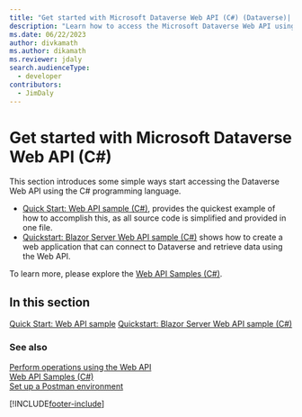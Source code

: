 ```yaml
---
title: "Get started with Microsoft Dataverse Web API (C#) (Dataverse)| Microsoft Docs"
description: "Learn how to access the Microsoft Dataverse Web API using the Microsoft Visual C# programming language"
ms.date: 06/22/2023
author: divkamath
ms.author: dikamath
ms.reviewer: jdaly
search.audienceType: 
  - developer
contributors: 
  - JimDaly
---
```

# Get started with Microsoft Dataverse Web API (C#)

This section introduces some simple ways start accessing the Dataverse Web API using the C# programming language.

- [Quick Start: Web API sample (C#)](quick-start-console-app-csharp.md), provides the quickest example of how to accomplish this, as all source code is simplified and provided in one file.
- [Quickstart: Blazor Server Web API sample (C#)](quick-start-blazor-server-app.md) shows how to create a web application that can connect to Dataverse and retrieve data using the Web API.


To learn more, please explore the [Web API Samples (C#)](web-api-samples-csharp.md).
  
## In this section

[Quick Start: Web API sample](quick-start-console-app-csharp.md)
[Quickstart: Blazor Server Web API sample (C#)](quick-start-blazor-server-app.md)

### See also
  
[Perform operations using the Web API](perform-operations-web-api.md)  
[Web API Samples (C#)](web-api-samples-csharp.md)  
[Set up a Postman environment](setup-postman-environment.md)

[!INCLUDE[footer-include](../../../includes/footer-banner.md)]
